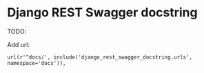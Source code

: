 Django REST Swagger docstring 
=============================

TODO:

Add url:

    url(r'^docs/', include('django_rest_swagger_docstring.urls', namespace='docs')),

